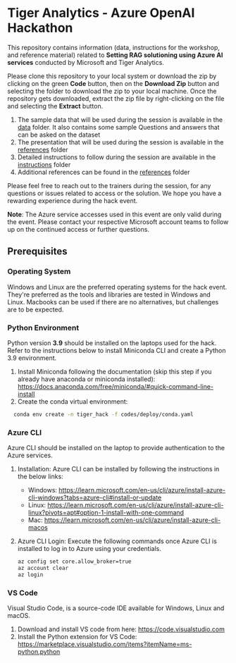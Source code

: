 # Tiger Analytics - Azure OpenAI Hackathon

This repository contains information (data, instructions for the workshop, and reference material) related to **Setting RAG solutioning using Azure AI services** conducted by Microsoft and Tiger Analytics.

Please clone this repository to your local system or download the zip by clicking on the green **Code** button, then on the **Download Zip** button and selecting the folder to download the zip to your local machine. Once the repository gets downloaded, extract the zip file by right-clicking on the file and selecting the **Extract** button.

1. The sample data that will be used during the session is available in the [data](data) folder. It also contains some sample Questions and answers that can be asked on the dataset
2. The presentation that will be used during the session is available in the [references](references/AI_Build_Presentation.pdf) folder
3. Detailed instructions to follow during the session are available in the [instructions](instructions/ms_ai_build_steps.pdf) folder
4. Additional references can be found in the [references](references) folder

Please feel free to reach out to the trainers during the session, for any questions or issues related to access or the
solution. We hope you have a rewarding experience during the hack event.

**Note**: The Azure service accesses used in this event are only valid during the event. Please contact your respective Microsoft account teams to follow up on the continued access or further questions.

## Prerequisites

### Operating System

Windows and Linux are the preferred operating systems for the hack event. They're preferred as the tools and libraries are tested in Windows and Linux. Macbooks can be used if there are no alternatives, but challenges are to be expected.

### Python Environment

Python version **3.9** should be installed on the laptops used for the hack.
Refer to the instructions below to install Miniconda CLI and create a Python 3.9 environment.

1. Install Miniconda following the documentation (skip this step if you already have anaconda or miniconda installed): <https://docs.anaconda.com/free/miniconda/#quick-command-line-install>
2. Create the conda virtual environment:

  ```bash
    conda env create -n tiger_hack -f codes/deploy/conda.yaml
  ```

### Azure CLI

Azure CLI should be installed on the laptop to provide authentication to the Azure services.

1. Installation:
    Azure CLI can be installed by following the instructions in the below links:

    * Windows: <https://learn.microsoft.com/en-us/cli/azure/install-azure-cli-windows?tabs=azure-cli#install-or-update>
    * Linux: <https://learn.microsoft.com/en-us/cli/azure/install-azure-cli-linux?pivots=apt#option-1-install-with-one-command>
    * Mac: <https://learn.microsoft.com/en-us/cli/azure/install-azure-cli-macos>

2. Azure CLI Login:
    Execute the following commands once Azure CLI is installed to log in to Azure using your credentials.

      ```bash
      az config set core.allow_broker=true
      az account clear
      az login
      ```

### VS Code
Visual Studio Code, is a source-code IDE available for Windows, Linux and macOS.
1. Download and install VS code from here: https://code.visualstudio.com
2. Install the Python extension for VS Code: https://marketplace.visualstudio.com/items?itemName=ms-python.python

